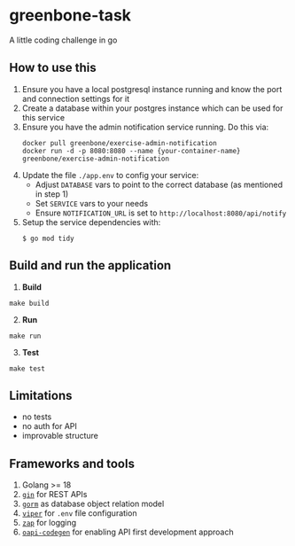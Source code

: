 # greenbone-task
A little coding challenge in go

## How to use this

1. Ensure you have a local postgresql instance running and know the port and connection settings for it
2. Create a database within your postgres instance which can be used for this service
3. Ensure you have the admin notification service running. Do this via:
   ```shell script
   docker pull greenbone/exercise-admin-notification
   docker run -d -p 8080:8080 --name {your-container-name} greenbone/exercise-admin-notification
   ```
4. Update the file `./app.env` to config your service:
    - Adjust `DATABASE` vars to point to the correct database (as mentioned in step 1)
    - Set `SERVICE` vars to your needs
    - Ensure `NOTIFICATION_URL` is set to `http://localhost:8080/api/notify`
5. Setup the service dependencies with:
   ```shell script
   $ go mod tidy
   ```

## Build and run the application

1. **Build**

```shell script
make build
```

2. **Run**

```shell script
make run
```

3. **Test**

```shell script
make test
```

## Limitations

* no tests
* no auth for API
* improvable structure

## Frameworks and tools

1. Golang >= 18
2. [`gin`](https://github.com/gin-gonic/gin) for REST APIs
3. [`gorm`](https://gorm.io) as database object relation model
4. [`viper`](https://github.com/spf13/viper) for `.env` file configuration
5. [`zap`](https://github.com/uber-go/zap) for logging
6. [`oapi-codegen`](github.com/deepmap/oapi-codegen) for enabling API first development approach
